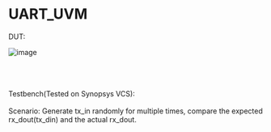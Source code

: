 # UART_UVM

DUT:

![image](https://github.com/uranusb/Image/blob/main/UART_Framework.png)

<br />
<br />
<br />
Testbench(Tested on Synopsys VCS):
<br />
<br />
Scenario: Generate tx_in randomly for multiple times, compare the expected rx_dout(tx_din) and the actual rx_dout.


